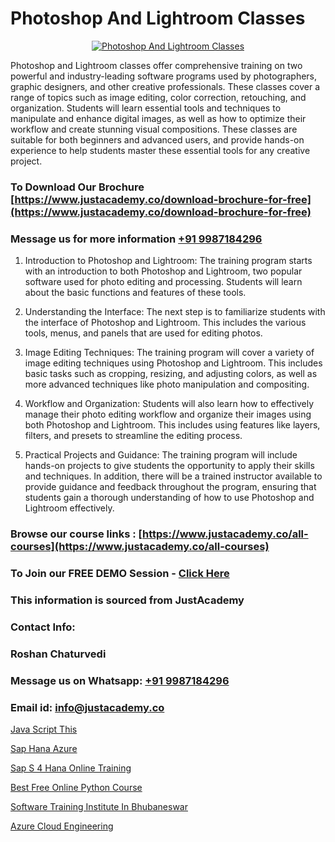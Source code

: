 # Photoshop And Lightroom Classes

<p align="center">
  <a href="https://justacademy.co/course-detail/photoshop-training">
    <img src="https://justacademy.co/storage2/course_image/1676637576_course_image.webp" alt="Photoshop And Lightroom Classes">
  </a>
</p>


Photoshop and Lightroom classes offer comprehensive training on two powerful and industry-leading software programs used by photographers, graphic designers, and other creative professionals. These classes cover a range of topics such as image editing, color correction, retouching, and organization. Students will learn essential tools and techniques to manipulate and enhance digital images, as well as how to optimize their workflow and create stunning visual compositions. These classes are suitable for both beginners and advanced users, and provide hands-on experience to help students master these essential tools for any creative project.
### To Download Our Brochure [https://www.justacademy.co/download-brochure-for-free](https://www.justacademy.co/download-brochure-for-free)
### Message us for more information [+91 9987184296](https://api.whatsapp.com/send?phone=919987184296)
1) Introduction to Photoshop and Lightroom: The training program starts with an introduction to both Photoshop and Lightroom, two popular software used for photo editing and processing. Students will learn about the basic functions and features of these tools.

2) Understanding the Interface: The next step is to familiarize students with the interface of Photoshop and Lightroom. This includes the various tools, menus, and panels that are used for editing photos.

3) Image Editing Techniques: The training program will cover a variety of image editing techniques using Photoshop and Lightroom. This includes basic tasks such as cropping, resizing, and adjusting colors, as well as more advanced techniques like photo manipulation and compositing.

4) Workflow and Organization: Students will also learn how to effectively manage their photo editing workflow and organize their images using both Photoshop and Lightroom. This includes using features like layers, filters, and presets to streamline the editing process.

5) Practical Projects and Guidance: The training program will include hands-on projects to give students the opportunity to apply their skills and techniques. In addition, there will be a trained instructor available to provide guidance and feedback throughout the program, ensuring that students gain a thorough understanding of how to use Photoshop and Lightroom effectively.

### Browse our course links : [https://www.justacademy.co/all-courses](https://www.justacademy.co/all-courses) 
### To Join our FREE DEMO Session - [Click Here](https://www.justacademy.co/register-for-course-demo)


### This information is sourced from JustAcademy
### Contact Info:
### Roshan Chaturvedi
### Message us on Whatsapp: [+91 9987184296](https://api.whatsapp.com/send?phone=919987184296)
### Email id: [info@justacademy.co](mailto:info@justacademy.co)
                
[Java Script This](https://www.linkedin.com/pulse/java-script-software-training-sunnyvale-rsncc?trackingId=5zcOqalpIkWXWNLtcv0RkA%3D%3D&lipi=urn%3Ali%3Apage%3Ad_flagship3_company_admin%3BuOGAPcWcQnScqXWa77%2Fzaw%3D%3D)

[Sap Hana Azure](https://www.linkedin.com/pulse/sap-hana-azure-justacademy-thane-sdqkc/)

[Sap S 4 Hana Online Training](https://medium.com/@ranemanish460/sap-s-4-hana-online-training-8cdafcb3c0f8)

[Best Free Online Python Course](https://medium.com/@abhidnya.1068/best-free-online-python-course-871fa0500a1f)

[Software Training Institute In Bhubaneswar](https://justacademyin.github.io/justacademy/software-training-institute-in-bhubaneswar)

[Azure Cloud Engineering](https://justacademyin.github.io/justacademy/azure-cloud-engineering)

